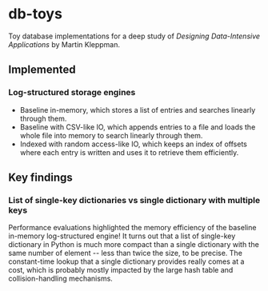 # db-toys
Toy database implementations for a deep study of *Designing Data-Intensive Applications* by Martin Kleppman.

## Implemented

### Log-structured storage engines

- Baseline in-memory, which stores a list of entries and searches linearly through them.
- Baseline with CSV-like IO, which appends entries to a file and loads the whole file into memory to search linearly through them.
- Indexed with random access-like IO, which keeps an index of offsets where each entry is written and uses it to retrieve them efficiently.

## Key findings

### List of single-key dictionaries vs single dictionary with multiple keys

Performance evaluations highlighted the memory efficiency of the baseline in-memory log-structured engine! It turns out 
that a list of single-key dictionary in Python is much more compact than a single dictionary with the same number of 
element -- less than twice the size, to be precise. The constant-time lookup that a single dictionary provides really 
comes at a cost, which is probably mostly impacted by the large hash table and collision-handling mechanisms.
